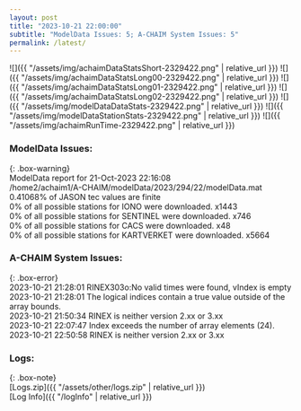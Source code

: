 ```yaml
---
layout: post
title: "2023-10-21 22:00:00"
subtitle: "ModelData Issues: 5; A-CHAIM System Issues: 5"
permalink: /latest/
---
```


![]({{ "/assets/img/achaimDataStatsShort-2329422.png" | relative_url }})
![]({{ "/assets/img/achaimDataStatsLong00-2329422.png" | relative_url }})
![]({{ "/assets/img/achaimDataStatsLong01-2329422.png" | relative_url }})
![]({{ "/assets/img/achaimDataStatsLong02-2329422.png" | relative_url }})
![]({{ "/assets/img/modelDataDataStats-2329422.png" | relative_url }})
![]({{ "/assets/img/modelDataStationStats-2329422.png" | relative_url }})
![]({{ "/assets/img/achaimRunTime-2329422.png" | relative_url }})


### ModelData Issues:  
  
{: .box-warning}  
 ModelData report for 21-Oct-2023 22:16:08   
 /home2/achaim1/A-CHAIM/modelData/2023/294/22/modelData.mat   
 0.41068% of JASON tec values are finite   
 0% of all possible stations for IONO were downloaded. x1443   
 0% of all possible stations for SENTINEL were downloaded. x746   
 0% of all possible stations for CACS were downloaded. x48   
 0% of all possible stations for KARTVERKET were downloaded. x5664   
  
### A-CHAIM System Issues:  
  
{: .box-error}  
2023-10-21 21:28:01 RINEX303o:No valid times were found, vIndex is empty  
2023-10-21 21:28:01 The logical indices contain a true value outside of the array bounds.  
2023-10-21 21:50:34 RINEX is neither version 2.xx or 3.xx  
2023-10-21 22:07:47 Index exceeds the number of array elements (24).  
2023-10-21 22:50:58 RINEX is neither version 2.xx or 3.xx  

### Logs:  
  
{: .box-note}  
[Logs.zip]({{ "/assets/other/logs.zip" | relative_url }})  
[Log Info]({{ "/logInfo" | relative_url }})  
